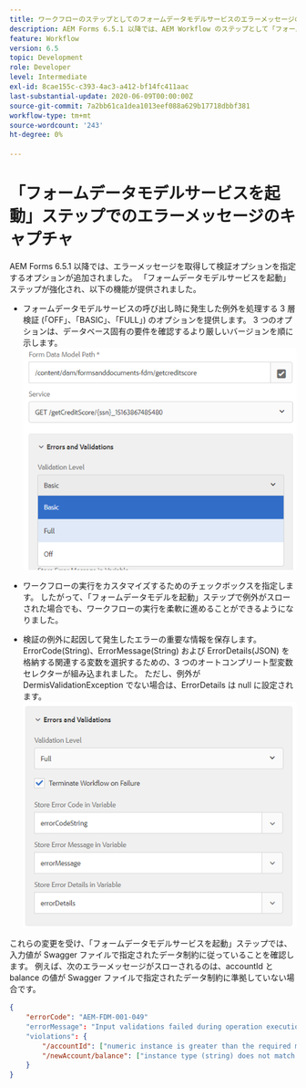 ```yaml
---
title: ワークフローのステップとしてのフォームデータモデルサービスのエラーメッセージのキャプチャ
description: AEM Forms 6.5.1 以降では、AEM Workflow のステップとして「フォームデータモデルサービスを起動」を使用したときに生成されるエラーメッセージを取り込めるようになりました。 ワークフロー.
feature: Workflow
version: 6.5
topic: Development
role: Developer
level: Intermediate
exl-id: 8cae155c-c393-4ac3-a412-bf14fc411aac
last-substantial-update: 2020-06-09T00:00:00Z
source-git-commit: 7a2bb61ca1dea1013eef088a629b17718dbbf381
workflow-type: tm+mt
source-wordcount: '243'
ht-degree: 0%

---
```


# 「フォームデータモデルサービスを起動」ステップでのエラーメッセージのキャプチャ

AEM Forms 6.5.1 以降では、エラーメッセージを取得して検証オプションを指定するオプションが追加されました。 「フォームデータモデルサービスを起動」ステップが強化され、以下の機能が提供されました。

* フォームデータモデルサービスの呼び出し時に発生した例外を処理する 3 層検証 (「OFF」、「BASIC」、「FULL」) のオプションを提供します。 3 つのオプションは、データベース固有の要件を確認するより厳しいバージョンを順に示します。
   ![validation-levels](assets/validation-level.PNG)

* ワークフローの実行をカスタマイズするためのチェックボックスを指定します。 したがって、「フォームデータモデルを起動」ステップで例外がスローされた場合でも、ワークフローの実行を柔軟に進めることができるようになりました。

* 検証の例外に起因して発生したエラーの重要な情報を保存します。 ErrorCode(String)、ErrorMessage(String) および ErrorDetails(JSON) を格納する関連する変数を選択するための、3 つのオートコンプリート型変数セレクターが組み込まれました。 ただし、例外が DermisValidationException でない場合は、ErrorDetails は null に設定されます。
   ![エラーメッセージの取得](assets/fdm-error-details.PNG)

これらの変更を受け、「フォームデータモデルサービスを起動」ステップでは、入力値が Swagger ファイルで指定されたデータ制約に従っていることを確認します。 例えば、次のエラーメッセージがスローされるのは、accountId と balance の値が Swagger ファイルで指定されたデータ制約に準拠していない場合です。

```json
{
    "errorCode": "AEM-FDM-001-049"
    "errorMessage": "Input validations failed during operation execution"
    "violations": {
        "/accountId": ["numeric instance is greater than the required maximum (maximum: 20, found: 97)"],
        "/newAccount/balance": ["instance type (string) does not match any allowed primitive type (allowed: [\"integer\",\"number\"])"]
    }   
}
```

